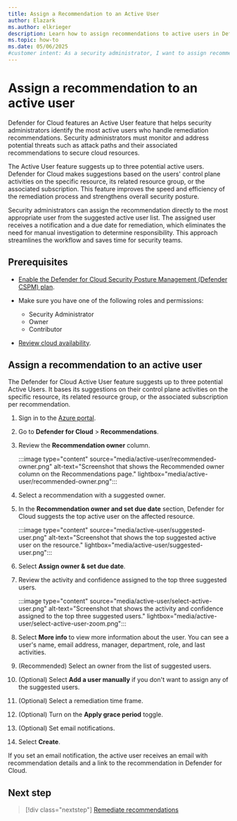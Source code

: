 ```yaml
---
title: Assign a Recommendation to an Active User
author: Elazark
ms.author: elkrieger
description: Learn how to assign recommendations to active users in Defender for Cloud to enhance security and streamline remediation processes.
ms.topic: how-to
ms.date: 05/06/2025
#customer intent: As a security administrator, I want to assign recommendations to Active Users in Defender for Cloud to enhance security and streamline remediation processes.
---
```


# Assign a recommendation to an active user

Defender for Cloud features an Active User feature that helps security administrators identify the most active users who handle remediation recommendations. Security administrators must monitor and address potential threats such as attack paths and their associated recommendations to secure cloud resources.

The Active User feature suggests up to three potential active users. Defender for Cloud makes suggestions based on the users' control plane activities on the specific resource, its related resource group, or the associated subscription. This feature improves the speed and efficiency of the remediation process and strengthens overall security posture.

Security administrators can assign the recommendation directly to the most appropriate user from the suggested active user list. The assigned user receives a notification and a due date for remediation, which eliminates the need for manual investigation to determine responsibility. This approach streamlines the workflow and saves time for security teams.

## Prerequisites

- [Enable the Defender for Cloud Security Posture Management (Defender CSPM) plan](tutorial-enable-cspm-plan.md).

- Make sure you have one of the following roles and permissions:
  - Security Administrator
  - Owner
  - Contributor

- [Review cloud availability](support-matrix-cloud-environment.md).

## Assign a recommendation to an active user

The Defender for Cloud Active User feature suggests up to three potential Active Users. It bases its suggestions on their control plane activities on the specific resource, its related resource group, or the associated subscription per recommendation.

1. Sign in to the [Azure portal](https://portal.azure.com/).

1. Go to **Defender for Cloud** > **Recommendations**.

1. Review the **Recommendation owner** column.

    :::image type="content" source="media/active-user/recommended-owner.png" alt-text="Screenshot that shows the Recommended owner column on the Recommendations page." lightbox="media/active-user/recommended-owner.png":::

1. Select a recommendation with a suggested owner.

1. In the **Recommendation owner and set due date** section, Defender for Cloud suggests the top active user on the affected resource.

    :::image type="content" source="media/active-user/suggested-user.png" alt-text="Screenshot that shows the top suggested active user on the resource." lightbox="media/active-user/suggested-user.png":::

1. Select **Assign owner & set due date**.

1. Review the activity and confidence assigned to the top three suggested users.

    :::image type="content" source="media/active-user/select-active-user.png" alt-text="Screenshot that shows the activity and confidence assigned to the top three suggested users." lightbox="media/active-user/select-active-user-zoom.png":::

1. Select **More info** to view more information about the user. You can see a user's name, email address, manager, department, role, and last activities.

1. (Recommended) Select an owner from the list of suggested users.

1. (Optional) Select **Add a user manually** if you don't want to assign any of the suggested users.

1. (Optional) Select a remediation time frame.

1. (Optional) Turn on the **Apply grace period** toggle.

1. (Optional) Set email notifications.

1. Select **Create**.

If you set an email notification, the active user receives an email with recommendation details and a link to the recommendation in Defender for Cloud.

## Next step

> [!div class="nextstep"]
> [Remediate recommendations](implement-security-recommendations.md)

